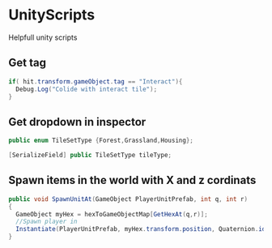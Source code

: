 # UnityScripts
Helpfull unity scripts

## Get tag 
```cs
if( hit.transform.gameObject.tag == "Interact"){
  Debug.Log("Colide with interact tile");
}
```
## Get dropdown in inspector
```cs
public enum TileSetType {Forest,Grassland,Housing};

[SerializeField] public TileSetType tileType;
```

## Spawn items in the world with X and z cordinats
```cs
public void SpawnUnitAt(GameObject PlayerUnitPrefab, int q, int r)
{
  GameObject myHex = hexToGameObjectMap[GetHexAt(q,r)];
  //Spawn player in
  Instantiate(PlayerUnitPrefab, myHex.transform.position, Quaternion.identity, myHex.transform);
}
```
